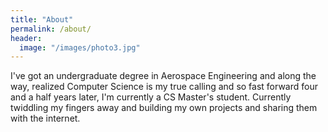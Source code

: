 ```yaml
---
title: "About"
permalink: /about/
header:
  image: "/images/photo3.jpg"
---
```


I've got an undergraduate degree in Aerospace Engineering and along the way, realized Computer Science is my true calling and so fast forward four and a half years later, I'm currently a CS Master's student. Currently twiddling my fingers away and building my own projects and sharing them with the internet. 
